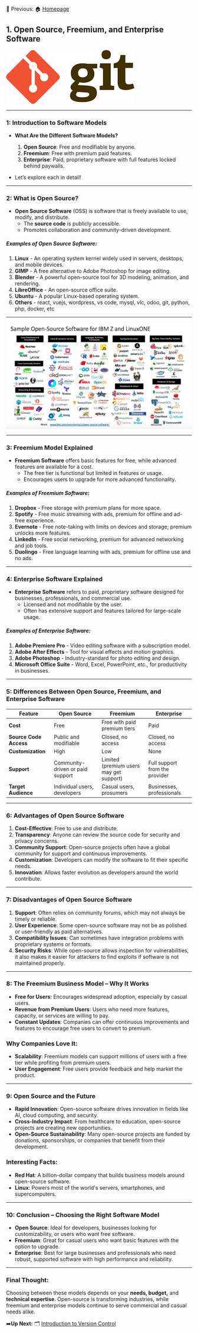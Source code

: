 📌 Previous: 🏠 [Homepage](../README.md)

## 1. Open Source, Freemium, and Enterprise Software
![git logo](../images/git-logo.png)

---

### 1: Introduction to Software Models

- **What Are the Different Software Models?**
  1. **Open Source**: Free and modifiable by anyone.
  2. **Freemium**: Free with premium paid features.
  3. **Enterprise**: Paid, proprietary software with full features locked behind paywalls.

- Let’s explore each in detail!

---

### 2: What is Open Source?

- **Open Source Software** (OSS) is software that is freely available to use, modify, and distribute.
  - The **source code** is publicly accessible.
  - Promotes collaboration and community-driven development.

##### Examples of Open Source Software:
1. **Linux** - An operating system kernel widely used in servers, desktops, and mobile devices.
2. **GIMP** - A free alternative to Adobe Photoshop for image editing.
3. **Blender** - A powerful open-source tool for 3D modeling, animation, and rendering.
4. **LibreOffice** - An open-source office suite.
5. **Ubuntu** - A popular Linux-based operating system.
6. **Others** - react, vuejs, wordpress, vs code, mysql,  vlc, odoo, git, python, php, docker, etc
---

![open source example](../images/Sample-Open-source-software.jpg)

---

### 3: Freemium Model Explained

- **Freemium Software** offers basic features for free, while advanced features are available for a cost.
  - The free tier is functional but limited in features or usage.
  - Encourages users to upgrade for more advanced functionality.

##### Examples of Freemium Software:
1. **Dropbox** - Free storage with premium plans for more space.
2. **Spotify** - Free music streaming with ads, premium for offline and ad-free experience.
3. **Evernote** - Free note-taking with limits on devices and storage; premium unlocks more features.
4. **LinkedIn** - Free social networking, premium for advanced networking and job tools.
5. **Duolingo** - Free language learning with ads, premium for offline use and no ads.

---

### 4: Enterprise Software Explained

- **Enterprise Software** refers to paid, proprietary software designed for businesses, professionals, and commercial use.
  - Licensed and not modifiable by the user.
  - Often has extensive support and features tailored for large-scale usage.

##### Examples of Enterprise Software:
1. **Adobe Premiere Pro** - Video editing software with a subscription model.
2. **Adobe After Effects** - Tool for visual effects and motion graphics.
3. **Adobe Photoshop** - Industry-standard for photo editing and design.
4. **Microsoft Office Suite** - Word, Excel, PowerPoint, etc., for productivity in businesses.

---

### 5: Differences Between Open Source, Freemium, and Enterprise Software

| Feature                    | **Open Source**                  | **Freemium**                        | **Enterprise**                       |
|----------------------------|-----------------------------------|-------------------------------------|--------------------------------------|
| **Cost**                    | Free                             | Free with paid premium tiers        | Paid                                |
| **Source Code Access**      | Public and modifiable             | Closed, no access                   | Closed, no access                   |
| **Customization**           | High                             | Low                                 | None                                |
| **Support**                 | Community-driven or paid support | Limited (premium users may get support) | Full support from the provider    |
| **Target Audience**         | Individual users, developers      | Casual users, prosumers             | Businesses, professionals            |

---

### 6: Advantages of Open Source Software

1. **Cost-Effective**: Free to use and distribute.
2. **Transparency**: Anyone can review the source code for security and privacy concerns.
3. **Community Support**: Open-source projects often have a global community for support and continuous improvements.
4. **Customization**: Developers can modify the software to fit their specific needs.
5. **Innovation**: Allows faster evolution as developers around the world contribute.

---

### 7: Disadvantages of Open Source Software

1. **Support**: Often relies on community forums, which may not always be timely or reliable.
2. **User Experience**: Some open-source software may not be as polished or user-friendly as paid alternatives.
3. **Compatibility Issues**: Can sometimes have integration problems with proprietary systems or formats.
4. **Security Risks**: While open-source allows inspection for vulnerabilities, it also makes it easier for attackers to find exploits if software is not maintained properly.

---

### 8: The Freemium Business Model – Why It Works

- **Free for Users**: Encourages widespread adoption, especially by casual users.
- **Revenue from Premium Users**: Users who need more features, capacity, or services are willing to pay.
- **Constant Updates**: Companies can offer continuous improvements and features to encourage free users to convert to premium.

### Why Companies Love It:
- **Scalability**: Freemium models can support millions of users with a free tier while profiting from premium users.
- **User Engagement**: Free users provide feedback and help market the product.

---

### 9: Open Source and the Future

- **Rapid Innovation**: Open-source software drives innovation in fields like AI, cloud computing, and security.
- **Cross-Industry Impact**: From healthcare to education, open-source projects are creating new opportunities.
- **Open-Source Sustainability**: Many open-source projects are funded by donations, sponsorships, or companies that benefit from their development.

### Interesting Facts:
- **Red Hat**: A billion-dollar company that builds business models around open-source software.
- **Linux**: Powers most of the world's servers, smartphones, and supercomputers.

---

### 10: Conclusion – Choosing the Right Software Model

- **Open Source**: Ideal for developers, businesses looking for customizability, or users who want free software.
- **Freemium**: Great for casual users who want basic features with the option to upgrade.
- **Enterprise**: Best for large businesses and professionals who need robust, supported software with high performance and reliability.

---
### Final Thought:
Choosing between these models depends on your **needs, budget,** and **technical expertise**. Open-source is transforming industries, while freemium and enterprise models continue to serve commercial and casual needs alike.

➡️**Up Next:** 🗂️ [Introduction to Version Control](./1-2-git-github-intro.md)